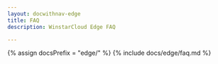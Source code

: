 ```yaml
---
layout: docwithnav-edge
title: FAQ
description: WinstarCloud Edge FAQ

---
```

{% assign docsPrefix = "edge/" %}
{% include docs/edge/faq.md %}

